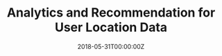 ---
title: Analytics and Recommendation for User Location Data
summary: In this project, we designed and implemented an indoor localization system for android devices.
supervisor: Prof. Shueng-Han Gary Chan
region: Hong Kong University of Science and Technology

tags:
- Indoor Localization
- Android Programming
- Web Development
- Database

date: "2018-05-31T00:00:00Z"

# Optional external URL for project (replaces project detail page).
external_link: ""

# image:
#   caption: Photo by rawpixel on Unsplash
#   focal_point: Smart

links:
# - icon: twitter
#   icon_pack: fab
#   name: Follow
#   url: https://twitter.com/georgecushen
# url_code: "https://github.com/lzhangbj/deep_video_interpolation_extrapolation"
# url_pdf: ""
# url_slides: ""
# url_video: ""

# Slides (optional).
#   Associate this project with Markdown slides.
#   Simply enter your slide deck's filename without extension.
#   E.g. `slides = "example-slides"` references `content/slides/example-slides.md`.
#   Otherwise, set `slides = ""`.
# slides: example
---